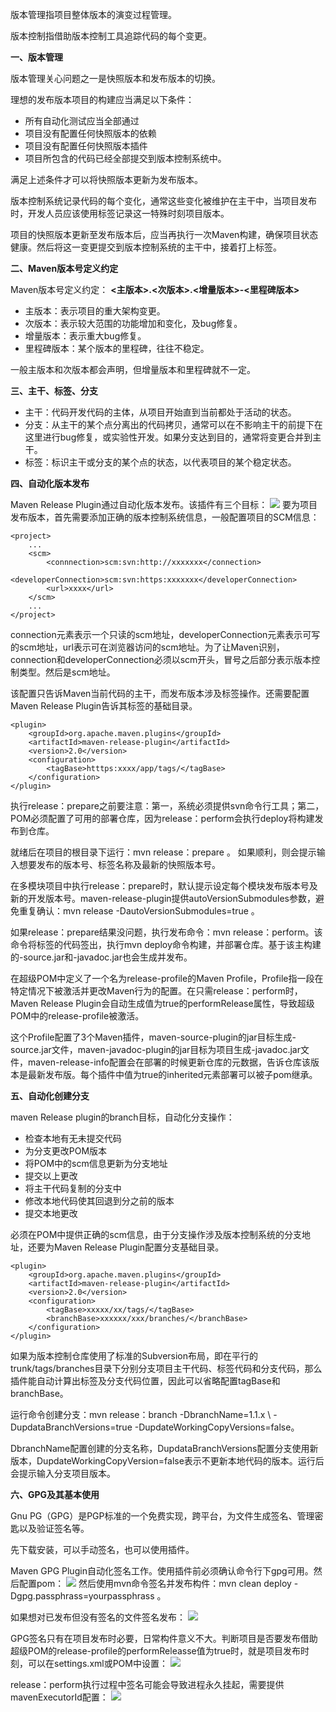 版本管理指项目整体版本的演变过程管理。

版本控制指借助版本控制工具追踪代码的每个变更。

**一、版本管理**

版本管理关心问题之一是快照版本和发布版本的切换。

理想的发布版本项目的构建应当满足以下条件：
- 所有自动化测试应当全部通过
- 项目没有配置任何快照版本的依赖
- 项目没有配置任何快照版本插件
- 项目所包含的代码已经全部提交到版本控制系统中。

满足上述条件才可以将快照版本更新为发布版本。

版本控制系统记录代码的每个变化，通常这些变化被维护在主干中，当项目发布时，开发人员应该使用标签记录这一特殊时刻项目版本。

项目的快照版本更新至发布版本后，应当再执行一次Maven构建，确保项目状态健康。然后将这一变更提交到版本控制系统的主干中，接着打上标签。

**二、Maven版本号定义约定**

Maven版本号定义约定：
**<主版本>.<次版本>.<增量版本>-<里程碑版本>**

- 主版本：表示项目的重大架构变更。
- 次版本：表示较大范围的功能增加和变化，及bug修复。
- 增量版本：表示重大bug修复。
- 里程碑版本：某个版本的里程碑，往往不稳定。

一般主版本和次版本都会声明，但增量版本和里程碑就不一定。

**三、主干、标签、分支**

- 主干：代码开发代码的主体，从项目开始直到当前都处于活动的状态。
- 分支：从主干的某个点分离出的代码拷贝，通常可以在不影响主干的前提下在这里进行bug修复，或实验性开发。如果分支达到目的，通常将变更合并到主干。
- 标签：标识主干或分支的某个点的状态，以代表项目的某个稳定状态。


**四、自动化版本发布**

Maven Release Plugin通过自动化版本发布。该插件有三个目标：
![](https://upload-images.jianshu.io/upload_images/9449419-7443c5dd1b74834e.png?imageMogr2/auto-orient/strip%7CimageView2/2/w/1240)
要为项目发布版本，首先需要添加正确的版本控制系统信息，一般配置项目的SCM信息：
```
<project>
    ...
    <scm>
        <connnection>scm:svn:http://xxxxxxx</connection>
        <developerConnection>scm:svn:https:xxxxxxx</developerConnection>
        <url>xxxx</url>
    </scm>
    ...
</project>
```
connection元素表示一个只读的scm地址，developerConnection元素表示可写的scm地址，url表示可在浏览器访问的scm地址。为了让Maven识别，connection和developerConnection必须以scm开头，冒号之后部分表示版本控制类型。然后是scm地址。

该配置只告诉Maven当前代码的主干，而发布版本涉及标签操作。还需要配置Maven Release Plugin告诉其标签的基础目录。
```
<plugin>
    <groupId>org.apache.maven.plugins</groupId>
    <artifactId>maven-release-plugin</artifactId>
    <version>2.0</version>
    <configuration>
        <tagBase>htttps:xxxx/app/tags/</tagBase>
    </configuration>
</plugin>
```
执行release：prepare之前要注意：第一，系统必须提供svn命令行工具；第二，POM必须配置了可用的部署仓库，因为release：perform会执行deploy将构建发布到仓库。

就绪后在项目的根目录下运行：mvn release：prepare 。
如果顺利，则会提示输入想要发布的版本号、标签名称及最新的快照版本号。

在多模块项目中执行release：prepare时，默认提示设定每个模块发布版本号及新的开发版本号。maven-release-plugin提供autoVersionSubmodules参数，避免重复确认：mvn release -DautoVersionSubmodules=true 。

如果release：prepare结果没问题，执行发布命令：mvn release：perform。该命令将标签的代码签出，执行mvn deploy命令构建，并部署仓库。基于该主构建的-source.jar和-javadoc.jar也会生成并发布。

在超级POM中定义了一个名为release-profile的Maven Profile，Profile指一段在特定情况下被激活并更改Maven行为的配置。在只需release：perform时，Maven Release Plugin会自动生成值为true的performRelease属性，导致超级POM中的release-profile被激活。

这个Profile配置了3个Maven插件，maven-source-plugin的jar目标生成-source.jar文件，maven-javadoc-plugin的jar目标为项目生成-javadoc.jar文件，maven-release-info配置会在部署的时候更新仓库的元数据，告诉仓库该版本是最新发布版。每个插件中值为true的inherited元素部署可以被子pom继承。


**五、自动化创建分支**

maven Release plugin的branch目标，自动化分支操作：
- 检查本地有无未提交代码
- 为分支更改POM版本
- 将POM中的scm信息更新为分支地址
- 提交以上更改
- 将主干代码复制的分支中
- 修改本地代码使其回退到分之前的版本
- 提交本地更改

必须在POM中提供正确的scm信息，由于分支操作涉及版本控制系统的分支地址，还要为Maven Release Plugin配置分支基础目录。
```
<plugin>
    <groupId>org.apache.maven.plugins</groupId>
    <artifactId>maven-release-plugin</artifactId>
    <version>2.0</version>
    <configuration>
        <tagBase>xxxxx/xx/tags/</tagBase>
        <branchBase>xxxxxx/xxx/branches/</branchBase>
    </configuration>
</plugin>
```
如果为版本控制仓库使用了标准的Subversion布局，即在平行的trunk/tags/branches目录下分别分支项目主干代码、标签代码和分支代码，那么插件能自动计算出标签及分支代码位置，因此可以省略配置tagBase和branchBase。

运行命令创建分支：mvn release：branch -DbranchName=1.1.x \ -DupdataBranchVersions=true -DupdateWorkingCopyVersions=false。

DbranchName配置创建的分支名称，DupdataBranchVersions配置分支使用新版本，DupdateWorkingCopyVersion=false表示不更新本地代码的版本。运行后会提示输入分支项目版本。

**六、GPG及其基本使用**

Gnu PG（GPG）是PGP标准的一个免费实现，跨平台，为文件生成签名、管理密匙以及验证签名等。

先下载安装，可以手动签名，也可以使用插件。

Maven GPG Plugin自动化签名工作。使用插件前必须确认命令行下gpg可用。然后配置pom：
![](https://upload-images.jianshu.io/upload_images/9449419-6b49bb389a2693b2.png?imageMogr2/auto-orient/strip%7CimageView2/2/w/1240)
然后使用mvn命令签名并发布构件：mvn clean deploy -Dgpg.passphrass=yourpassphrass 。

如果想对已发布但没有签名的文件签名发布：
![](https://upload-images.jianshu.io/upload_images/9449419-493a339de5487951.png?imageMogr2/auto-orient/strip%7CimageView2/2/w/1240)

GPG签名只有在项目发布时必要，日常构件意义不大。判断项目是否要发布借助超级POM的release-profile的performReleasse值为true时，就是项目发布时刻，可以在settings.xml或POM中设置：
![](https://upload-images.jianshu.io/upload_images/9449419-f06efb75d045c2d4.png?imageMogr2/auto-orient/strip%7CimageView2/2/w/1240)

release：perform执行过程中签名可能会导致进程永久挂起，需要提供mavenExecutorId配置：
![](https://upload-images.jianshu.io/upload_images/9449419-846d46d845ef7f80.png?imageMogr2/auto-orient/strip%7CimageView2/2/w/1240)

